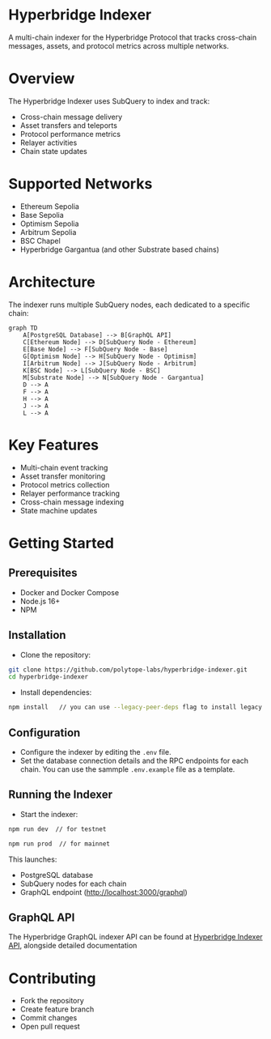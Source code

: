 # Hyperbridge Indexer
A multi-chain indexer for the Hyperbridge Protocol that tracks cross-chain messages, assets, and protocol metrics across multiple networks.

# Overview
The Hyperbridge Indexer uses SubQuery to index and track:

- Cross-chain message delivery
- Asset transfers and teleports
- Protocol performance metrics
- Relayer activities
- Chain state updates

# Supported Networks
- Ethereum Sepolia
- Base Sepolia
- Optimism Sepolia
- Arbitrum Sepolia
- BSC Chapel
- Hyperbridge Gargantua (and other Substrate based chains)

# Architecture
The indexer runs multiple SubQuery nodes, each dedicated to a specific chain:

```mermaid
graph TD
    A[PostgreSQL Database] --> B[GraphQL API]
    C[Ethereum Node] --> D[SubQuery Node - Ethereum]
    E[Base Node] --> F[SubQuery Node - Base]
    G[Optimism Node] --> H[SubQuery Node - Optimism]
    I[Arbitrum Node] --> J[SubQuery Node - Arbitrum]
    K[BSC Node] --> L[SubQuery Node - BSC]
    M[Substrate Node] --> N[SubQuery Node - Gargantua]
    D --> A
    F --> A
    H --> A
    J --> A
    L --> A
```

# Key Features
- Multi-chain event tracking
- Asset transfer monitoring
- Protocol metrics collection
- Relayer performance tracking
- Cross-chain message indexing
- State machine updates

# Getting Started
## Prerequisites
- Docker and Docker Compose
- Node.js 16+
- NPM

## Installation
- Clone the repository:
```bash
git clone https://github.com/polytope-labs/hyperbridge-indexer.git
cd hyperbridge-indexer
```
- Install dependencies:
```bash
npm install   // you can use --legacy-peer-deps flag to install legacy dependencies
```
## Configuration
- Configure the indexer by editing the `.env` file.
- Set the database connection details and the RPC  endpoints for each chain. You can use the sammple `.env.example` file as a template.

## Running the Indexer
- Start the indexer:
```bash
npm run dev  // for testnet

npm run prod  // for mainnet
```
This launches:
- PostgreSQL database
- SubQuery nodes for each chain
- GraphQL endpoint ([http://localhost:3000/graphql](http://localhost:3000/graphql))

## GraphQL API

The Hyperbridge GraphQL indexer API can be found at [Hyperbridge Indexer API](https://explorer.subquery.network/subquery/polytope-labs/hyperbridge-indexers?stage=true), alongside detailed documentation

# Contributing
- Fork the repository
- Create feature branch
- Commit changes
- Open pull request